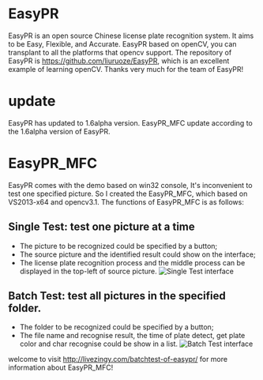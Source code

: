 # EasyPR
EasyPR is an open source Chinese license plate recognition system. It aims to be Easy, Flexible, and Accurate. EasyPR based on openCV, you can transplant to all the platforms that opencv support. The repository of EasyPR is https://github.com/liuruoze/EasyPR, which is an excellent example of learning openCV. Thanks very much for the team of EasyPR!

# update
EasyPR has updated to 1.6alpha version. EasyPR_MFC update according to the 1.6alpha version of EasyPR.

# EasyPR_MFC
EasyPR comes with the demo based on win32 console, It's inconvenient to test one specified picture. So I created the EasyPR_MFC, which based on VS2013-x64 and opencv3.1. The functions of EasyPR_MFC is as follows:
## Single Test:  test one picture at a time
* The picture to be recognized could be specified by a button;
* The source picture and the identified result could show on the interface;
* The license plate recognition process and the middle process can be displayed in the top-left of source picture. 
![Single Test interface](https://livezingy.com/uploads/201608/easyPR_MFC.png)

## Batch Test:  test all pictures in the specified folder.
* The folder to be recognized could be specified by a button;
* The file name and recognise result, the time of plate detect, get plate color and char recognise could be show in a list.
![Batch Test interface](https://livezingy.com/uploads/201609/opencv/CMSER_Detect.png)

welcome to visit http://livezingy.com/batchtest-of-easypr/ for more information about EasyPR_MFC!
